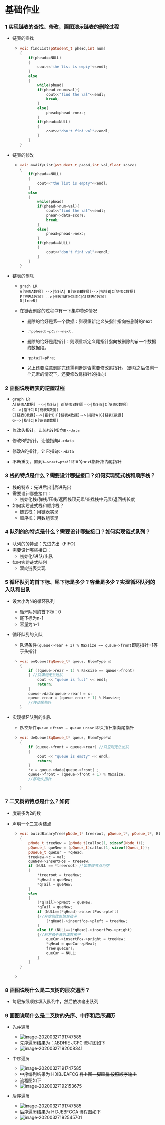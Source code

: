 # 基础作业

### 1 实现链表的查找、修改，画图演示链表的删除过程

- 链表的查找

  - ```c++
    void findList(pStudent_t phead,int num)
    {
        if(phead==NULL)
        {
            cout<<"the list is empty"<<endl;
        }
        else
        {	
            while(phead)
            if(phead->num=val){
                cout<<"find the val"<<endl;
                break;
            }
            else{
                phead=phead->next;
            }
            if(phead==NULL)
            {
                cout<<"don't find val"<<endl;
            }
        }
    }
    ```

- 链表的修改

  - ```c++
    void modifyList(pStudent_t phead,int val,float score)
    {
        if(phead==NULL)
        {
            cout<<"the list is empty"<<endl;
        }
        else
        {	
            while(phead)
            if(phead->num=val){
                cout<<"find the val"<<endl;
                phear->data=score;
                break;
            }
            else{
                phead=phead->next;
            }
            if(phead==NULL)
            {
                cout<<"don't find val"<<endl;
            }
        }
    }
    ```

- 链表的删除

  - ```mermaid
    graph LR
    A[链表A数据] -->|指针A| B[链表B数据]-->|指针B|C[链表C数据]
    F[链表A数据] -->|修改指B针指向C|G[链表C数据]
    D[freeB]
    ```

  - 在链表删除的过程中有一下集中特殊情况

    - 删除的恰好是第一个数据：则须重新定义头指针指向被删除的next

    - ```c++
      (*pphead)=pCur->next;
      ```

    - 删除的恰好是尾指针：则须重新定义尾指针指向被删除的前一个数据的数据段。

    - ```c++
      *pptail=pPre;
      ```

    - 以上还要注意删除完还需判断是否需要修改尾指针。（删除之后仅剩一个元素的情况下，还要修改尾指针的指向）

### 2 画图说明链表的逆置过程

- ```mermaid
  graph LR
  A[链表A数据] -->|指针A| B[链表B数据]-->|指针B|C[链表C数据]
  C-->|指针C|D[链表D数据]
  E[链表B数据]-->|指针B|F[链表A数据]-->|指针A|G[链表C数据]
  G-->|指针C|H[链表D数据]
  ```

- 修改头指针，让头指针指向`B->data`

- 修改B的指针，让他指向`A->data`

- 修改A的指针，让它指向`C->data`

- 不断重复，直到`A->next=ptail`即A的next指针指向尾指针

### 3 栈的特点是什么？需要设计哪些接口？如何实现链式栈和顺序栈？

- 栈的特点：先进后出||后进先出
- 需要设计哪些接口：
  - 初始化栈/弹栈/压栈/返回栈顶元素/查找栈中元素/返回栈长度
- 如何实现链式栈和顺序栈？
  - 链式栈：用链表实现
  - 顺序栈：用数组实现

### 4 队列的的特点是什么？需要设计哪些接口？如何实现链式队列？

-  队列的的特点：先进先出（FIFO）
- 需要设计哪些接口：
  - 初始化/进队/出队
- 如何实现链式队列
  - 双向链表实现

### 5 循环队列的首下标、尾下标是多少？容量是多少？实现循环队列的入队和出队

- 设大小为N的循环队列

  - 循环队列的首下标：0
  - 尾下标为n-1
  - 容量为n-1

- 循环队列的入队

  - 队满条件`(queue->rear + 1) % Maxsize == queue->front`即尾指针+1等于头指针

  - ```c++
    void enQueue(SqQueue_t* queue, ElemType x)
    {
    	if ((queue->rear + 1) % Maxsize == queue->front)
    	{ //队满则无法进队
    		cout << "queue is full" << endl;
    		return;
    	}
    	queue->dada[queue->rear] = x;
    	queue->rear = (queue->rear + 1) % Maxsize;
        //移动尾指针
    }
    ```

- 实现循环队列的出队

  - 队空条件`queue->front = queue->rear` 即头指针指向尾指针

  - ```c++
    void deQueue(SqQueue_t* queue, ElemType*x)
    {
    	if (queue->front = queue->rear) //队空则无法出队
    	{
    		cout << "queue is empty" << endl;
    		return;
    	}
    	*x = queue->dada[queue->front] ;
    	queue->front = (queue->front + 1) % Maxsize;
    	//移动头指针
    
    }
    ```

### 7 二叉树的特点是什么？如何

- 度最多为2的数

- 声明一个二叉树结点

  - ```c++
    void bulidBinaryTree(pNode_t* treeroot, pQueue_t*, pQueue_t*, ElemType)
    {
    	pNode_t treeNew = (pNode_t)calloc(1, sizeof(Node_t));
    	pQueue_t queNew = (pQueue_t)calloc(1, sizeof(Queue_t));
    	pQueue_t queCur = *qHead;
    	treeNew->c = val;
    	queNew->insertPos = treeNew;
    	if (NULL == *treeroot) //如果根节点为空
    	{
    		*treeroot = treeNew;
    		*qHead = queNew;
    		*qTail = queNew;
    	}
    	else 
    	{ 
    		(*qTail)->pNext = queNew;
    		*qTail = queNew;
    		if (NULL==(*qHead)->insertPos->pleft)
    		{//非空则优先填左孩子
    			(*qHead)->insertPos->pleft = treeNew;
    		}
    		else if (NULL==(*qHead)->insertPos->pright)
    		{//若左孩子满则填右孩子
    			queCur->insertPos->pright = treeNew;
    			*qHead = queCur->pNext;
    			free(queCur);
    			queCur = NULL;
    		}
    	}
    }
    ```

  - 

### 8 画图说明什么是二叉树的层次遍历？

- 每层按照顺序填入队列中，然后依次输出队列

### 9 画图说明什么是二叉树的先序、中序和后序遍历

- 先序遍历
  - ![image-20200327191747585](C:\Users\GK\AppData\Roaming\Typora\typora-user-images\image-20200327191747585.png)
  - 先序遍历结果为：ABDHIE  JCFG  流程图如下
  - ![image-20200327192008341](C:\Users\GK\AppData\Roaming\Typora\typora-user-images\image-20200327192008341.png)

- 中序遍历
  - ![image-20200327191747585](C:\Users\GK\AppData\Roaming\Typora\typora-user-images\image-20200327191747585.png)
  - 中序编列结果为 HDIBJEAFCG  ~~将上图一脚踩扁 按照顺序输出~~
  - 流程图如下
  - ![image-20200327192153675](C:\Users\GK\AppData\Roaming\Typora\typora-user-images\image-20200327192153675.png)

- 后序遍历
  - ![image-20200327191747585](C:\Users\GK\AppData\Roaming\Typora\typora-user-images\image-20200327191747585.png)
  - 后序遍历结果为 HIDJEBFGCA 流程图如下
  - ![image-20200327192545701](C:\Users\GK\AppData\Roaming\Typora\typora-user-images\image-20200327192545701.png)